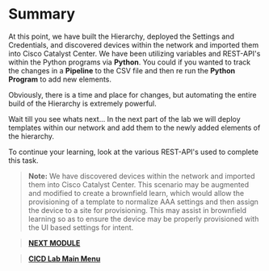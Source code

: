 # Summary

At this point, we have built the Hierarchy, deployed the Settings and Credentials, and discovered devices within the network and imported them into Cisco Catalyst Center. We have been utilizing variables and REST-API's within the Python programs via **Python**. You could if you wanted to track the changes in a **Pipeline** to the CSV file and then re run the **Python Program** to add new elements. 

Obviously, there is a time and place for changes, but automating the entire build of the Hierarchy is extremely powerful. 

Wait till you see whats next... In the next part of the lab we will deploy templates within our network and add them to the newly added elements of the hierarchy.

To continue your learning, look at the various REST-API's used to complete this task. 

> **Note:** We have discovered devices within the network and imported them into Cisco Catalyst Center. This scenario may be augmented and modified to create a brownfield learn, which would allow the provisioning of a template to normalize AAA settings and then assign the device to a site for provisioning. This may assist in brownfield learning so as to ensure the device may be properly provisioned with the UI based settings for intent.

> [**NEXT MODULE**](../python-4-templates/01-intro.md)

> [**CICD Lab Main Menu**](../README.md)
